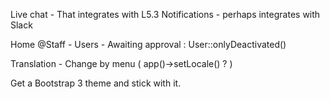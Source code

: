 Live chat
    - That integrates with L5.3 Notifications
    - perhaps integrates with Slack
    
Home @Staff
    - Users
        - Awaiting approval : User::onlyDeactivated()
    
    
Translation
    - Change by menu ( app()->setLocale() ? )
    
Get a Bootstrap 3 theme and stick with it.    